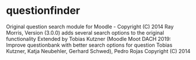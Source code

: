 # questionfinder
Original question search module for Moodle - Copyright (C) 2014 Ray Morris, Version (3.0.0) adds several search options to the original functionality Extended by Tobias Kutzner (Moodle Moot DACH 2019: Improve questionbank with better search options for question Tobias Kutzner, Katja Neubehler, Gerhard Schwed), Pedro Rojas Copyright (C) 2014
